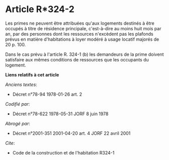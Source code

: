 # Article R*324-2

Les primes ne peuvent être attribuées qu'aux logements destinés à être occupés à titre de résidence principale, c'est-à-dire
au moins huit mois par an, par des personnes dont les ressources n'excèdent pas les plafonds prévus en matière d'habitations
à loyer modéré à usage locatif majorés de 20 p. 100.

Dans le cas prévu à l'article R. 324-1 (b) les demandeurs de la prime doivent satisfaire aux mêmes conditions de ressources
que les occupants du logement.

**Liens relatifs à cet article**

_Anciens textes_:

  - Décret n°78-94 1978-01-26 art. 2

_Codifié par_:

  - Décret n°78-622 1978-05-31 JORF 8 juin 1978

_Abrogé par_:

  - Décret n°2001-351 2001-04-20 art. 4 JORF 22 avril 2001

_Cite_:

  - Code de la construction et de l'habitation R324-1
